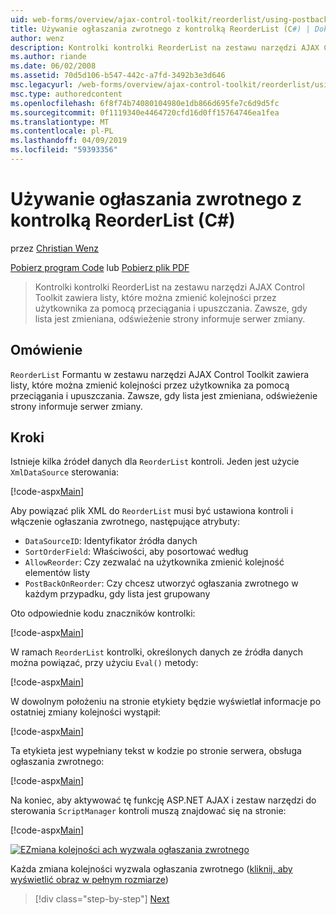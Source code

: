 ```yaml
---
uid: web-forms/overview/ajax-control-toolkit/reorderlist/using-postbacks-with-reorderlist-cs
title: Używanie ogłaszania zwrotnego z kontrolką ReorderList (C#) | Dokumentacja firmy Microsoft
author: wenz
description: Kontrolki kontrolki ReorderList na zestawu narzędzi AJAX Control Toolkit zawiera listy, które można zmienić kolejności przez użytkownika za pomocą przeciągania i upuszczania. Zawsze, gdy lista jest zmieniana, zamówienia zakupu...
ms.author: riande
ms.date: 06/02/2008
ms.assetid: 70d5d106-b547-442c-a7fd-3492b3e3d646
msc.legacyurl: /web-forms/overview/ajax-control-toolkit/reorderlist/using-postbacks-with-reorderlist-cs
msc.type: authoredcontent
ms.openlocfilehash: 6f8f74b74080104980e1db866d695fe7c6d9d5fc
ms.sourcegitcommit: 0f1119340e4464720cfd16d0ff15764746ea1fea
ms.translationtype: MT
ms.contentlocale: pl-PL
ms.lasthandoff: 04/09/2019
ms.locfileid: "59393356"
---
```

# <a name="using-postbacks-with-reorderlist-c"></a>Używanie ogłaszania zwrotnego z kontrolką ReorderList (C#)

przez [Christian Wenz](https://github.com/wenz)

[Pobierz program Code](http://download.microsoft.com/download/9/3/f/93f8daea-bebd-4821-833b-95205389c7d0/ReorderList4.cs.zip) lub [Pobierz plik PDF](http://download.microsoft.com/download/2/d/c/2dc10e34-6983-41d4-9c08-f78f5387d32b/reorderlist4CS.pdf)

> Kontrolki kontrolki ReorderList na zestawu narzędzi AJAX Control Toolkit zawiera listy, które można zmienić kolejności przez użytkownika za pomocą przeciągania i upuszczania. Zawsze, gdy lista jest zmieniana, odświeżenie strony informuje serwer zmiany.


## <a name="overview"></a>Omówienie

`ReorderList` Formantu w zestawu narzędzi AJAX Control Toolkit zawiera listy, które można zmienić kolejności przez użytkownika za pomocą przeciągania i upuszczania. Zawsze, gdy lista jest zmieniana, odświeżenie strony informuje serwer zmiany.

## <a name="steps"></a>Kroki

Istnieje kilka źródeł danych dla `ReorderList` kontroli. Jeden jest użycie `XmlDataSource` sterowania:

[!code-aspx[Main](using-postbacks-with-reorderlist-cs/samples/sample1.aspx)]

Aby powiązać plik XML do `ReorderList` musi być ustawiona kontroli i włączenie ogłaszania zwrotnego, następujące atrybuty:

- `DataSourceID`: Identyfikator źródła danych
- `SortOrderField`: Właściwości, aby posortować według
- `AllowReorder`: Czy zezwalać na użytkownika zmienić kolejność elementów listy
- `PostBackOnReorder`: Czy chcesz utworzyć ogłaszania zwrotnego w każdym przypadku, gdy lista jest grupowany

Oto odpowiednie kodu znaczników kontrolki:

[!code-aspx[Main](using-postbacks-with-reorderlist-cs/samples/sample2.aspx)]

W ramach `ReorderList` kontrolki, określonych danych ze źródła danych można powiązać, przy użyciu `Eval()` metody:

[!code-aspx[Main](using-postbacks-with-reorderlist-cs/samples/sample3.aspx)]

W dowolnym położeniu na stronie etykiety będzie wyświetlał informacje po ostatniej zmiany kolejności wystąpił:

[!code-aspx[Main](using-postbacks-with-reorderlist-cs/samples/sample4.aspx)]

Ta etykieta jest wypełniany tekst w kodzie po stronie serwera, obsługa ogłaszania zwrotnego:

[!code-aspx[Main](using-postbacks-with-reorderlist-cs/samples/sample5.aspx)]

Na koniec, aby aktywować tę funkcję ASP.NET AJAX i zestaw narzędzi do sterowania `ScriptManager` kontroli muszą znajdować się na stronie:

[!code-aspx[Main](using-postbacks-with-reorderlist-cs/samples/sample6.aspx)]


[![EZmiana kolejności ach wyzwala ogłaszania zwrotnego](using-postbacks-with-reorderlist-cs/_static/image2.png)](using-postbacks-with-reorderlist-cs/_static/image1.png)

Każda zmiana kolejności wyzwala ogłaszania zwrotnego ([kliknij, aby wyświetlić obraz w pełnym rozmiarze](using-postbacks-with-reorderlist-cs/_static/image3.png))

> [!div class="step-by-step"]
> [Next](drag-and-drop-via-reorderlist-cs.md)
